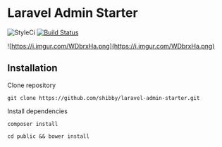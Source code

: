 # Laravel Admin Starter

![StyleCi](https://styleci.io/repos/140170252/shield?style=plastic)
[![Build Status](https://travis-ci.com/shibby/laravel-admin-starter.svg?branch=master)](https://travis-ci.com/shibby/laravel-admin-starter)

![https://i.imgur.com/WDbrxHa.png](https://i.imgur.com/WDbrxHa.png)

## Installation

Clone repository

    git clone https://github.com/shibby/laravel-admin-starter.git

Install dependencies

    composer install
    
    cd public && bower install
